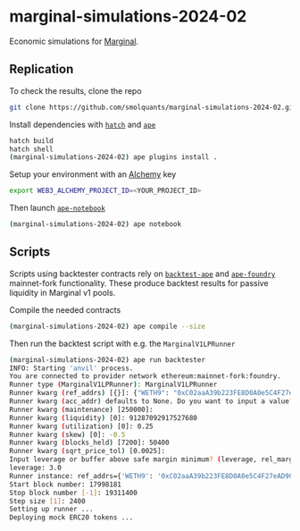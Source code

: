 # marginal-simulations-2024-02

Economic simulations for [Marginal](https://marginal.network).

## Replication

To check the results, clone the repo

```sh
git clone https://github.com/smolquants/marginal-simulations-2024-02.git
```

Install dependencies with [`hatch`](https://github.com/pypa/hatch) and [`ape`](https://github.com/ApeWorX/ape)

```sh
hatch build
hatch shell
(marginal-simulations-2024-02) ape plugins install .
```

Setup your environment with an [Alchemy](https://www.alchemy.com) key

```sh
export WEB3_ALCHEMY_PROJECT_ID=<YOUR_PROJECT_ID>
```

Then launch [`ape-notebook`](https://github.com/ApeWorX/ape-notebook)

```sh
(marginal-simulations-2024-02) ape notebook
```

## Scripts

Scripts using backtester contracts rely on [`backtest-ape`](https://github.com/smolquants/backtest-ape) and
[`ape-foundry`](https://github.com/ApeWorX/ape-foundry) mainnet-fork functionality. These produce backtest results
for passive liquidity in Marginal v1 pools.

Compile the needed contracts

```sh
(marginal-simulations-2024-02) ape compile --size
```

Then run the backtest script with e.g. the `MarginalV1LPRunner`

```sh
(marginal-simulations-2024-02) ape run backtester
INFO: Starting 'anvil' process.
You are connected to provider network ethereum:mainnet-fork:foundry.
Runner type (MarginalV1LPRunner): MarginalV1LPRunner
Runner kwarg (ref_addrs) [{}]: {"WETH9": "0xC02aaA39b223FE8D0A0e5C4F27eAD9083C756Cc2", "univ3_pool": "0x88e6A0c2dDD26FEEb64F039a2c41296FcB3f5640", "univ3_static_quoter": "0xc80f61d1bdAbD8f5285117e1558fDDf8C64870FE"}
Runner kwarg (acc_addr) defaults to None. Do you want to input a value? [y/N]: N
Runner kwarg (maintenance) [250000]:
Runner kwarg (liquidity) [0]: 91287092917527680
Runner kwarg (utilization) [0]: 0.25
Runner kwarg (skew) [0]: -0.5
Runner kwarg (blocks_held) [7200]: 50400
Runner kwarg (sqrt_price_tol) [0.0025]:
Input leverage or buffer above safe margin minimum? (leverage, rel_margin_above_safe_min): leverage
leverage: 3.0
Runner instance: ref_addrs={'WETH9': '0xC02aaA39b223FE8D0A0e5C4F27eAD9083C756Cc2', 'univ3_pool': '0x88e6A0c2dDD26FEEb64F039a2c41296FcB3f5640', 'univ3_static_quoter': '0xc80f61d1bdAbD8f5285117e1558fDDf8C64870FE'} acc_addr=None maintenance=250000 liquidity=91287092917527680 utilization=0.25 skew=-0.5 leverage=3.0 rel_margin_above_safe_min=0 blocks_held=50400 sqrt_price_tol=0.0025
Start block number: 17998181
Stop block number [-1]: 19311400
Step size [1]: 2400
Setting up runner ...
Deploying mock ERC20 tokens ...
```

